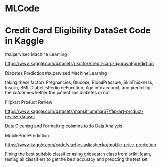 # MLCode

# Credit Card Eligibility DataSet Code in Kaggle 
#supervised Machine Learning

https://www.kaggle.com/datasets/rikdifos/credit-card-approval-prediction

Diabetes Prediction #supervised Machine Learning

taking these factors Pregnancies, Glucose, BloodPressure,	SkinThickness,	Insulin,	BMI,	DiabetesPedigreeFunction,	Age 
into account, and predicting the outcome whether the patient has diabetes or not

Flipkart Product Review 

https://www.kaggle.com/datasets/mansithummar67/flipkart-product-review-dataset

Data Cleaning and Formatting columns to do Data Analysis

MobilePricePrediction

https://www.kaggle.com/code/viacheslavliashenko/mobile-price-prediction

Fining the best suitable classifier using gridsearch class from scikit learn, testing all classifiers to get the best accuracy and predcting the test set
